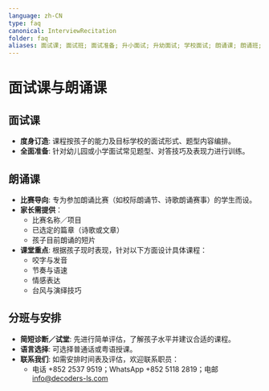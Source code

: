 ```yaml
---
language: zh-CN
type: faq
canonical: InterviewRecitation
folder: faq
aliases: 面试课; 面试班; 面试准备; 升小面试; 升幼面试; 学校面试; 朗诵课; 朗诵班; 朗诵比赛; 校际朗诵节; Speech Festival; 诗朗诵; 散文朗诵; 普通话朗诵; 粤语朗诵; 广东话朗诵
---
```

# 面试课与朗诵课

## 面试课
- **度身订造**: 课程按孩子的能力及目标学校的面试形式、题型内容编排。
- **全面准备**: 针对幼儿园或小学面试常见题型、对答技巧及表现力进行训练。

## 朗诵课
- **比赛导向**: 专为参加朗诵比赛（如校际朗诵节、诗歌朗诵赛事）的学生而设。
- **家长需提供**：
  - 比赛名称／项目
  - 已选定的篇章（诗歌或文章）
  - 孩子目前朗诵的短片
- **课堂重点**: 根据孩子现时表现，针对以下方面设计具体课程：
  - 咬字与发音
  - 节奏与语速
  - 情感表达
  - 台风与演绎技巧

## 分班与安排
- **简短诊断／试堂**: 先进行简单评估，了解孩子水平并建议合适的课程。
- **语言选择**: 可选择普通话或粤语授课。
- **联系我们**: 如需安排时间表及评估，欢迎联系职员：
  - 电话 +852 2537 9519；WhatsApp +852 5118 2819；电邮 info@decoders-ls.com
